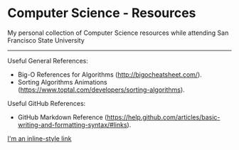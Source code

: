 # Computer Science - Resources

My personal collection of Computer Science resources while attending San Francisco State University
***



Useful General References:
* Big-O References for Algorithms (http://bigocheatsheet.com/).
* Sorting Algorithms Animations (https://www.toptal.com/developers/sorting-algorithms).

Useful GitHub References:
* GitHub Markdown Reference (https://help.github.com/articles/basic-writing-and-formatting-syntax/#links).

[I'm an inline-style link](https://www.google.com)
